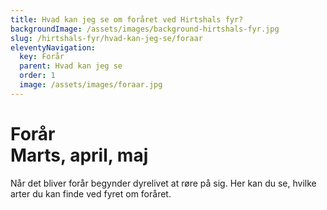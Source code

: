 ```yaml
---
title: Hvad kan jeg se om foråret ved Hirtshals fyr?
backgroundImage: /assets/images/background-hirtshals-fyr.jpg
slug: /hirtshals-fyr/hvad-kan-jeg-se/foraar
eleventyNavigation:
  key: Forår
  parent: Hvad kan jeg se
  order: 1
  image: /assets/images/foraar.jpg
---
```

<h1>Forår<br />
Marts, april, maj</h1>

Når det bliver forår begynder dyrelivet at røre på sig. Her kan du se, hvilke arter du kan finde ved fyret om foråret.
